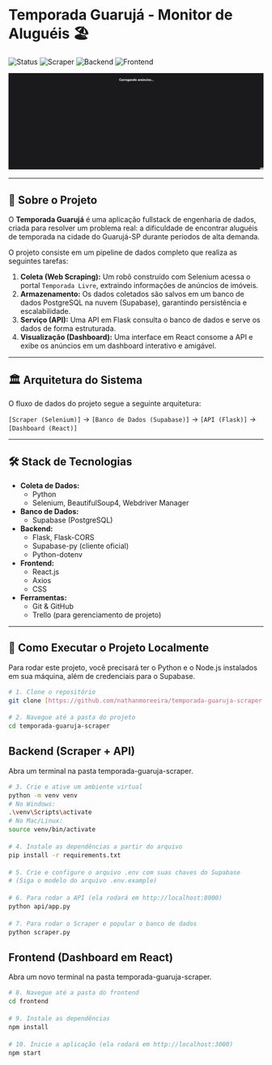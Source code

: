 # Temporada Guarujá - Monitor de Aluguéis 🏖️

![Status](https://img.shields.io/badge/STATUS-FINALIZADO-green?style=for-the-badge)
![Scraper](https://img.shields.io/badge/Coletor-Selenium-yellow?style=for-the-badge&logo=python)
![Backend](https://img.shields.io/badge/Backend-Flask-black?style=for-the-badge&logo=flask)
![Frontend](https://img.shields.io/badge/Frontend-React-blue?style=for-the-badge&logo=react)

![Demo do Dashboard](./img/dashboard_demo.gif)

---

## 📜 Sobre o Projeto

O **Temporada Guarujá** é uma aplicação fullstack de engenharia de dados, criada para resolver um problema real: a dificuldade de encontrar aluguéis de temporada na cidade do Guarujá-SP durante períodos de alta demanda.

O projeto consiste em um pipeline de dados completo que realiza as seguintes tarefas:
1.  **Coleta (Web Scraping):** Um robô construído com Selenium acessa o portal `Temporada Livre`, extraindo informações de anúncios de imóveis.
2.  **Armazenamento:** Os dados coletados são salvos em um banco de dados PostgreSQL na nuvem (Supabase), garantindo persistência e escalabilidade.
3.  **Serviço (API):** Uma API em Flask consulta o banco de dados e serve os dados de forma estruturada.
4.  **Visualização (Dashboard):** Uma interface em React consome a API e exibe os anúncios em um dashboard interativo e amigável.

---

## 🏛️ Arquitetura do Sistema

O fluxo de dados do projeto segue a seguinte arquitetura:

`[Scraper (Selenium)]` → `[Banco de Dados (Supabase)]` → `[API (Flask)]` → `[Dashboard (React)]`

---

## 🛠️ Stack de Tecnologias

- **Coleta de Dados:**
  - Python
  - Selenium, BeautifulSoup4, Webdriver Manager
- **Banco de Dados:**
  - Supabase (PostgreSQL)
- **Backend:**
  - Flask, Flask-CORS
  - Supabase-py (cliente oficial)
  - Python-dotenv
- **Frontend:**
  - React.js
  - Axios
  - CSS
- **Ferramentas:**
  - Git & GitHub
  - Trello (para gerenciamento de projeto)

---

## 🚀 Como Executar o Projeto Localmente

Para rodar este projeto, você precisará ter o Python e o Node.js instalados em sua máquina, além de credenciais para o Supabase.

```bash
# 1. Clone o repositório
git clone [https://github.com/nathanmoreeira/temporada-guaruja-scraper.git](https://github.com/nathanmoreeira/temporada-guaruja-scraper.git)

# 2. Navegue até a pasta do projeto
cd temporada-guaruja-scraper
```

## Backend (Scraper + API)
Abra um terminal na pasta temporada-guaruja-scraper.

```bash
# 3. Crie e ative um ambiente virtual
python -m venv venv
# No Windows:
.\venv\Scripts\activate
# No Mac/Linux:
source venv/bin/activate

# 4. Instale as dependências a partir do arquivo
pip install -r requirements.txt

# 5. Crie e configure o arquivo .env com suas chaves do Supabase
# (Siga o modelo do arquivo .env.example)

# 6. Para rodar a API (ela rodará em http://localhost:8000)
python api/app.py

# 7. Para rodar o Scraper e popular o banco de dados
python scraper.py
```

## Frontend (Dashboard em React)
Abra um novo terminal na pasta temporada-guaruja-scraper.

```bash
# 8. Navegue até a pasta do frontend
cd frontend

# 9. Instale as dependências
npm install

# 10. Inicie a aplicação (ela rodará em http://localhost:3000)
npm start
